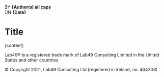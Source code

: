BY __{Author(s) all caps__  
ON __{Date}__

# Title

{content}


Lab49® is a registered trade mark of Lab49 Consulting Limited in the United States and other countries

© Copyright 2021, Lab49 Consulting Ltd (registered in Ireland, no. 464208)
